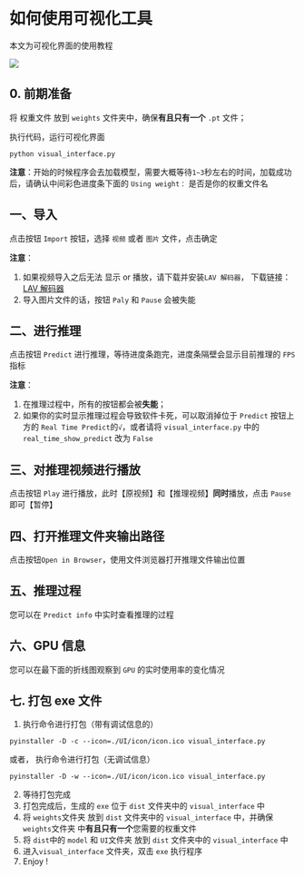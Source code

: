 # 如何使用可视化工具

本文为可视化界面的使用教程

![](./visualize_tool_gif_v2_1.gif)

## 0. 前期准备
将 权重文件 放到 `weights` 文件夹中，确保**有且只有一个** `.pt` 文件；

执行代码，运行可视化界面
```shell script
python visual_interface.py
```

**注意**：开始的时候程序会去加载模型，需要大概等待`1~3`秒左右的时间，加载成功后，请确认中间彩色进度条下面的 `Using weight：` 是否是你的权重文件名

## 一、导入

点击按钮 `Import` 按钮，选择 `视频` 或者 `图片` 文件，点击确定

**注意**：
1) 如果视频导入之后无法 显示 or 播放，请下载并安装`LAV 解码器`， 下载链接：[LAV 解码器](https://files.1f0.de/lavf/LAVFilters-0.73.1.exe)
2) 导入图片文件的话，按钮 `Paly` 和 `Pause` 会被失能

## 二、进行推理

点击按钮 `Predict` 进行推理，等待进度条跑完，进度条隔壁会显示目前推理的 `FPS` 指标

**注意**：
1) 在推理过程中，所有的按钮都会被**失能**；
2) 如果你的实时显示推理过程会导致软件卡死，可以取消掉位于 `Predict` 按钮上方的 `Real Time Predict`的`√`，或者请将 `visual_interface.py` 中的 `real_time_show_predict` 改为 `False`

## 三、对推理视频进行播放

点击按钮 `Play` 进行播放，此时【原视频】和【推理视频】**同时**播放，点击 `Pause` 即可【暂停】

## 四、打开推理文件夹输出路径

点击按钮`Open in Browser`，使用文件浏览器打开推理文件输出位置

## 五、推理过程

您可以在 `Predict info` 中实时查看推理的过程

## 六、GPU 信息

您可以在最下面的折线图观察到 `GPU` 的实时使用率的变化情况

## 七. 打包 exe 文件

1. 执行命令进行打包（带有调试信息的）
```shell script
pyinstaller -D -c --icon=./UI/icon/icon.ico visual_interface.py
```

或者， 执行命令进行打包（无调试信息）
```shell script
pyinstaller -D -w --icon=./UI/icon/icon.ico visual_interface.py
```

2. 等待打包完成
3. 打包完成后，生成的 `exe` 位于 `dist` 文件夹中的 `visual_interface` 中
4. 将 `weights`文件夹 放到 `dist` 文件夹中的 `visual_interface` 中，并确保 `weights`文件夹 中**有且只有一个**您需要的权重文件
5. 将 `dist`中的 `model` 和 `UI`文件夹 放到 `dist` 文件夹中的 `visual_interface` 中
6. 进入`visual_interface` 文件夹，双击 `exe` 执行程序
7. Enjoy !


